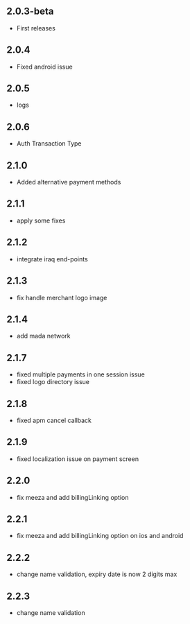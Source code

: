 ## 2.0.3-beta
* First releases
## 2.0.4
* Fixed android issue
## 2.0.5
* logs
## 2.0.6
* Auth Transaction Type
## 2.1.0
* Added alternative payment methods
## 2.1.1
* apply some fixes
## 2.1.2
* integrate iraq end-points
## 2.1.3
* fix handle merchant logo image
## 2.1.4
* add mada network
## 2.1.7
* fixed multiple payments in one session issue
* fixed logo directory issue
## 2.1.8
* fixed apm cancel callback
## 2.1.9
* fixed localization issue on payment screen
## 2.2.0
* fix meeza and add billingLinking option
## 2.2.1
* fix meeza and add billingLinking option on ios and android
## 2.2.2
* change name validation, expiry date is now 2 digits max
## 2.2.3
* change name validation